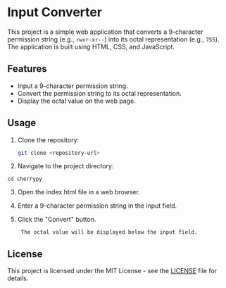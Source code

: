 # Input Converter

This project is a simple web application that converts a 9-character permission string (e.g., `rwxr-xr--`) into its octal representation (e.g., `755`). The application is built using HTML, CSS, and JavaScript.

## Features

- Input a 9-character permission string.
- Convert the permission string to its octal representation.
- Display the octal value on the web page.

## Usage

1. Clone the repository:
   ```sh
   git clone <repository-url>
   ````
2. Navigate to the project directory:
```
cd cherrypy
```
3. Open the index.html file in a web browser.
4. Enter a 9-character permission string in the input field.
5. Click the "Convert" button.

   ```
    The octal value will be displayed below the input field.
   ```
   
## License
This project is licensed under the MIT License - see the [LICENSE](LICENSE) file for details.
